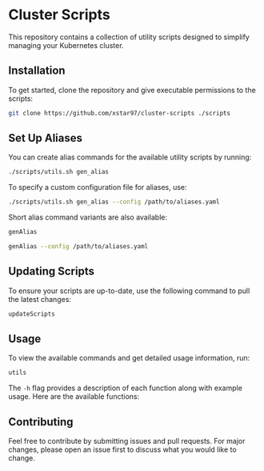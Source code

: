 # Cluster Scripts

This repository contains a collection of utility scripts designed to simplify managing your Kubernetes cluster.

## Installation

To get started, clone the repository and give executable permissions to the scripts:

```bash
git clone https://github.com/xstar97/cluster-scripts ./scripts
```

## Set Up Aliases

You can create alias commands for the available utility scripts by running:

```bash
./scripts/utils.sh gen_alias
```

To specify a custom configuration file for aliases, use:

```bash
./scripts/utils.sh gen_alias --config /path/to/aliases.yaml
```

Short alias command variants are also available:

```bash
genAlias
```

```bash
genAlias --config /path/to/aliases.yaml
```

## Updating Scripts

To ensure your scripts are up-to-date, use the following command to pull the latest changes:

```bash
updateScripts
```

## Usage

To view the available commands and get detailed usage information, run:

```bash
utils
```

The `-h` flag provides a description of each function along with example usage. Here are the available functions:

## Contributing

Feel free to contribute by submitting issues and pull requests. For major changes, please open an issue first to discuss what you would like to change.